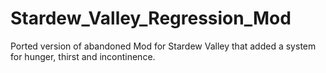 # Stardew_Valley_Regression_Mod
Ported version of abandoned Mod for Stardew Valley that added a system for hunger, thirst and incontinence.
